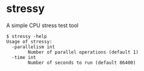 # stressy
A simple CPU stress test tool

```
$ stressy -help
Usage of stressy:
  -parallelism int
    	Number of parallel operations (default 1)
  -time int
    	Number of seconds to run (default 86400)
```
